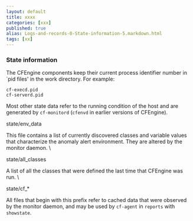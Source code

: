 ```yaml
---
layout: default
title: xxxx
categories: [xxx]
published: true
alias: Logs-and-records-0-State-information-5.markdown.html
tags: [xx]
---
```


### State information

The CFEngine components keep their current process identifier number in
\`pid files' in the work directory. For example:

    cf-execd.pid
    cf-serverd.pid

Most other state data refer to the running condition of the host and are
generated by `cf-monitord` (`cfenvd` in earlier versions of CFEngine).

state/env\_data

This file contains a list of currently discovered classes and variable
values that characterize the anomaly alert environment. They are altered
by the monitor daemon. \

state/all\_classes

A list of all the classes that were defined the last time that CFEngine
was run. \

state/cf\_\*

All files that begin with this prefix refer to cached data that were
observed by the monitor daemon, and may be used by `cf-agent` in
`reports` with `showstate`.
